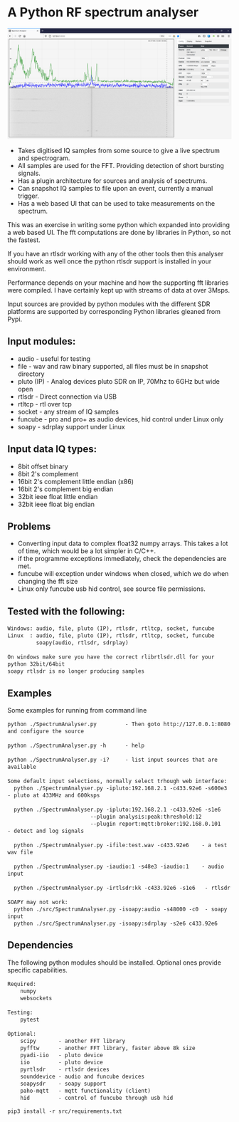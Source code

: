 # A Python RF spectrum analyser 

![Screenshot](screenShot_web.png)

* Takes digitised IQ samples from some source to give a live spectrum and spectrogram.
* All samples are used for the FFT. Providing detection of short bursting signals.
* Has a plugin architecture for sources and analysis of spectrums.
* Can snapshot IQ samples to file upon an event, currently a manual trigger.
* Has a web based UI that can be used to take measurements on the spectrum.

This was an exercise in writing some python which expanded into providing a web based UI. 
The fft computations are done by libraries in Python, so not the fastest.

If you have an rtlsdr working with any of the other tools then this analyser should work as well 
once the python rtlsdr support is installed in your environment.

Performance depends on your machine and how the supporting fft libraries were compiled. 
I have certainly kept up with streams of data at over 3Msps.

Input sources are provided by python modules with the different SDR platforms are supported by
corresponding Python libraries gleaned from Pypi.

## Input modules:
* audio       - useful for testing
* file        - wav and raw binary supported, all files must be in snapshot directory
* pluto (IP)  - Analog devices pluto SDR on IP, 70Mhz to 6GHz but wide open
* rtlsdr      - Direct connection via USB
* rtltcp      - rtl over tcp
* socket      - any stream of IQ samples
* funcube     - pro and pro+ as audio devices, hid control under Linux only
* soapy       - sdrplay support under Linux

## Input data IQ types:
* 8bit offset binary
* 8bit 2's complement
* 16bit 2's complement little endian (x86)
* 16bit 2's complement big endian
* 32bit ieee float little endian
* 32bit ieee float big endian

## Problems
* Converting input data to complex float32 numpy arrays. This takes a lot of time, which would be a lot 
  simpler in C/C++.
* if the programme exceptions immediately, check the dependencies are met.
* funcube will exception under windows when closed, which we do when changing the fft size
* Linux only funcube usb hid control, see source file permissions.

## Tested with the following:
    Windows: audio, file, pluto (IP), rtlsdr, rtltcp, socket, funcube
    Linux  : audio, file, pluto (IP), rtlsdr, rtltcp, socket, funcube
             soapy(audio, rtlsdr, sdrplay)
    
    On windows make sure you have the correct rlibrtlsdr.dll for your python 32bit/64bit
    soapy rtlsdr is no longer producing samples
        
## Examples
Some examples for running from command line

    python ./SpectrumAnalyser.py         - Then goto http://127.0.0.1:8080 and configure the source

    python ./SpectrumAnalyser.py -h      - help

    python ./SpectrumAnalyser.py -i?     - list input sources that are available

    Some default input selections, normally select trhough web interface:
      python ./SpectrumAnalyser.py -ipluto:192.168.2.1 -c433.92e6 -s600e3   - pluto at 433MHz and 600ksps
  
      python ./SpectrumAnalyser.py -ipluto:192.168.2.1 -c433.92e6 -s1e6 
                              --plugin analysis:peak:threshold:12 
                              --plugin report:mqtt:broker:192.168.0.101     - detect and log signals
  
      python ./SpectrumAnalyser.py -ifile:test.wav -c433.92e6    - a test wav file
  
      python ./SpectrumAnalyser.py -iaudio:1 -s48e3 -iaudio:1    - audio input 
  
      python ./SpectrumAnalyser.py -irtlsdr:kk -c433.92e6 -s1e6   - rtlsdr

    SOAPY may not work:
      python ./src/SpectrumAnalyser.py -isoapy:audio -s48000 -c0  - soapy input
      python ./src/SpectrumAnalyser.py -isoapy:sdrplay -s2e6 c433.92e6 


## Dependencies

The following python modules should be installed. Optional ones provide specific capabilities.

    Required:
        numpy
        websockets
        
    Testing:
        pytest
        
    Optional:
        scipy       - another FFT library
        pyfftw      - another FFT library, faster above 8k size
        pyadi-iio   - pluto device
        iio         - pluto device
        pyrtlsdr    - rtlsdr devices
        sounddevice - audio and funcube devices
        soapysdr    - soapy support
        paho-mqtt   - mqtt functionality (client)
        hid         - control of funcube through usb hid


```
pip3 install -r src/requirements.txt
```
